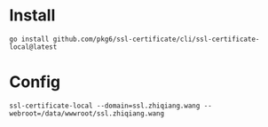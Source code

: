 # Install

~~~
go install github.com/pkg6/ssl-certificate/cli/ssl-certificate-local@latest
~~~

# Config

~~~
ssl-certificate-local --domain=ssl.zhiqiang.wang --webroot=/data/wwwroot/ssl.zhiqiang.wang
~~~

